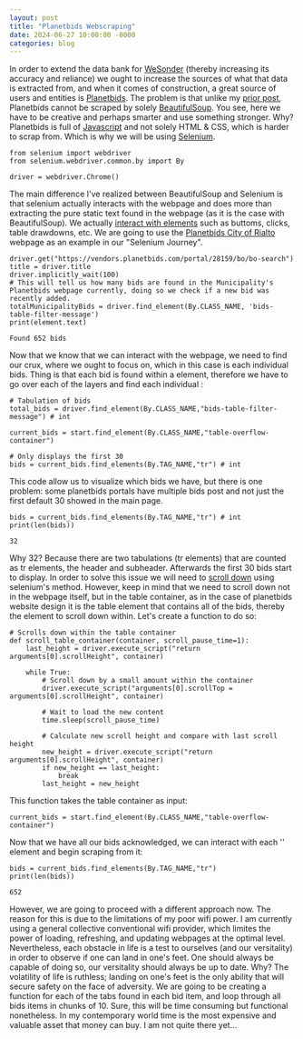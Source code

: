 ```yaml
---
layout: post
title: "Planetbids Webscraping"
date: 2024-06-27 10:00:00 -0000
categories: blog
---
```

In order to extend the data bank for [WeSonder](https://wesonder.com/) (thereby increasing its accuracy and reliance) we ought to increase the sources of what that data is extracted from, 
and when it comes of construction, a great source of users and entities is [Planetbids](https://home.planetbids.com/).
The problem is that unlike my [prior post](https://damiamalfaro.github.io/blog/2024/06/25/CaliforniaMunicipalities.html), Planetbids cannot be scraped by solely [BeautifulSoup](https://beautiful-soup-4.readthedocs.io/en/latest/). You see,
here we have to be creative and perhaps smarter and use something stronger. Why? Planetbids is full of [Javascript](https://www.simplilearn.com/html-vs-javascript-article#:~:text=The%20most%20basic%20difference%20is,the%20behavior%20of%20the%20page.) and not solely HTML & CSS, which is harder to scrap from.
Which is why we will be using [Selenium](https://www.selenium.dev/documentation/).

```python3
from selenium import webdriver
from selenium.webdriver.common.by import By

driver = webdriver.Chrome()
```
The main difference I've realized between BeautifulSoup and Selenium is that selenium actually interacts with the webpage and does more than extracting the
pure static text found in the webpage (as it is the case with BeautifulSoup).
We actually [interact with elements](https://www.selenium.dev/documentation/webdriver/elements/interactions/) such as buttoms, clicks, table drawdowns, etc.
We are going to use the [Planetbids City of Rialto](https://vendors.planetbids.com/portal/28159/bo/bo-search) webpage as an example in our "Selenium Journey".
```python3
driver.get("https://vendors.planetbids.com/portal/28159/bo/bo-search")
title = driver.title
driver.implicitly_wait(100)
# This will tell us how many bids are found in the Municipality's Planetbids webpage currently, doing so we check if a new bid was recently added.
totalMunicipalityBids = driver.find_element(By.CLASS_NAME, 'bids-table-filter-message')
print(element.text)
```
```python3
Found 652 bids
```
Now that we know that we can interact with the webpage, we need to find our crux, where we ought to focus on, which in this case
is each individual bids. Thing is that each bid is found within a <tr> element, therefore we have to go over each of the
layers and find each individual <tr>:
```python3
# Tabulation of bids
total_bids = driver.find_element(By.CLASS_NAME,"bids-table-filter-message") # int

current_bids = start.find_element(By.CLASS_NAME,"table-overflow-container")

# Only displays the first 30
bids = current_bids.find_elements(By.TAG_NAME,"tr") # int
```
This code allow us to visualize which bids we have, but there is one problem: some planetbids portals have multiple
bids post and not just the first default 30 showed in the main page. 
```python3
bids = current_bids.find_elements(By.TAG_NAME,"tr") # int
print(len(bids))
```
```
32
```
Why 32? Because there are two tabulations (tr elements) that are counted as tr elements, the header and subheader. Afterwards
the first 30 bids start to display.
In order to solve this issue we will need to [scroll down](https://stackoverflow.com/questions/20986631/how-can-i-scroll-a-web-page-using-selenium-webdriver-in-python) using
selenium's method. However, keep in mind that we need to scroll down not in the webpage itself, but in the table container, as in the case of planetbids website design it is
the table element that contains all of the bids, thereby the element to scroll down within. Let's create a function to do so:
```python3
# Scrolls down within the table container
def scroll_table_container(container, scroll_pause_time=1):
    last_height = driver.execute_script("return arguments[0].scrollHeight", container)
    
    while True:
        # Scroll down by a small amount within the container
        driver.execute_script("arguments[0].scrollTop = arguments[0].scrollHeight", container)
        
        # Wait to load the new content
        time.sleep(scroll_pause_time)
        
        # Calculate new scroll height and compare with last scroll height
        new_height = driver.execute_script("return arguments[0].scrollHeight", container)
        if new_height == last_height:
            break
        last_height = new_height
```
This function takes the table container as input:
```python3
current_bids = start.find_element(By.CLASS_NAME,"table-overflow-container")
```
Now that we have all our bids acknowledged, we can interact with each '<tr>' element and begin scraping from it:
```python3
bids = current_bids.find_elements(By.TAG_NAME,"tr")
print(len(bids))
```
```python3
652
```
However, we are going to proceed with a different approach now. The reason for this is due to the limitations of my poor wifi power.
I am currently using a general collective conventional wifi provider, which limites the power of loading, refreshing, and
updating webpages at the optimal level. Nevertheless, each obstacle in life is a test to ourselves (and our versitality) in order
to observe if one can land in one's feet. One should always be capable of doing so, our versitality should always be up to date. Why?
The volatility of life is ruthless; landing on one's feet is the only ability that will secure safety on the face of adversity. We are
going to be creating a function for each of the tabs found in each bid <tr> item, and loop through all bids <tr> items in chunks
of 10. Sure, this will be time consuming but functional nonetheless. In my contemporary world time is the most expensive and valuable
asset that money can buy. I am not quite there yet...


